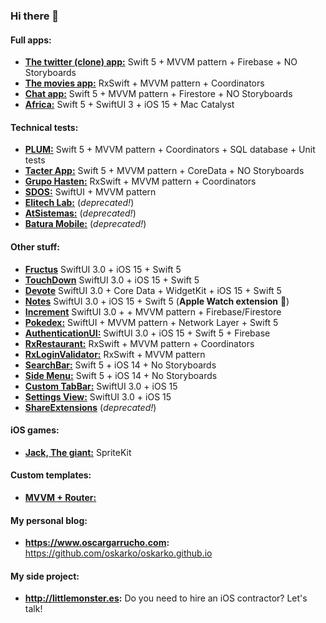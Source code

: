 ### Hi there 👋

#### Full apps:
  - [**The twitter (clone) app:**](https://github.com/oskarko/TwitterTutorial) Swift 5 + MVVM pattern + Firebase + NO Storyboards
  - [**The movies app:**](https://github.com/oskarko/TheMoviesApp) RxSwift + MVVM pattern + Coordinators
  - [**Chat app:**](https://github.com/oskarko/FireChat) Swift 5 + MVVM pattern + Firestore + NO Storyboards
  - [**Africa:**](https://github.com/oskarko/Africa) Swift 5 + SwiftUI 3 + iOS 15 + Mac Catalyst 
  
#### Technical tests:
  - [**PLUM:**](https://github.com/oskarko/MARVEL-Heroes) Swift 5 + MVVM pattern + Coordinators + SQL database + Unit tests
  - [**Tacter App:**](https://github.com/oskarko/TacterApp) Swift 5 + MVVM pattern + CoreData + NO Storyboards
  - [**Grupo Hasten:**](https://github.com/oskarko/RxRGH) RxSwift + MVVM pattern + Coordinators
  - [**SDOS:**](https://github.com/oskarko/SDOSRepo) SwiftUI + MVVM pattern
  - [**Elitech Lab:**](https://github.com/oskarko/pruebaElitechLab) (*deprecated!*)
  - [**AtSistemas:**](https://github.com/oskarko/pruebaAtSistemas) (*deprecated!*)
  - [**Batura Mobile:**](https://github.com/oskarko/pruebaBaturaMobile) (*deprecated!*)
  
 #### Other stuff:
  - [**Fructus**](https://github.com/oskarko/Fructus/) SwiftUI 3.0 + iOS 15 + Swift 5
  - [**TouchDown**](https://github.com/oskarko/Touchdown/) SwiftUI 3.0 + iOS 15 + Swift 5
  - [**Devote**](https://github.com/oskarko/Devote/) SwiftUI 3.0 + Core Data + WidgetKit + iOS 15 + Swift 5
  - [**Notes**](https://github.com/oskarko/Notes) SwiftUI 3.0 + iOS 15 + Swift 5 (**Apple Watch extension** 👾)
  - [**Increment**](https://github.com/oskarko/Increment) SwiftUI 3.0 + + MVVM pattern + Firebase/Firestore
  - [**Pokedex:**](https://github.com/oskarko/Pokedex) SwiftUI + MVVM pattern + Network Layer + Swift 5
  - [**AuthenticationUI:**](https://github.com/oskarko/AuthenticationUI/) SwiftUI 3.0 + iOS 15 + Swift 5 + Firebase
  - [**RxRestaurant:**](https://github.com/oskarko/RxRestaurantsList) RxSwift + MVVM pattern + Coordinators
  - [**RxLoginValidator:**](https://github.com/oskarko/RxLoginValidation) RxSwift + MVVM pattern
  - [**SearchBar:**](https://github.com/oskarko/SearchBar/) Swift 5 + iOS 14 + No Storyboards
  - [**Side Menu:**](https://github.com/oskarko/SideMenu) Swift 5 + iOS 14 + No Storyboards
  - [**Custom TabBar:**](https://github.com/oskarko/CustomTabBar) SwiftUI 3.0 + iOS 15
  - [**Settings View:**](https://github.com/oskarko/CustomSettingsView)  SwiftUI 3.0 + iOS 15
  - [**ShareExtensions**](https://github.com/oskarko/ShareExtensionExample) (*deprecated!*)

#### iOS games:
  - [**Jack, The giant:**](https://github.com/oskarko/JackTheGiantGame) SpriteKit


#### Custom templates:
  - [**MVVM + Router:**](https://github.com/oskarko/MVVMRouter-Template)
  
  #### My personal blog:
  - **https://www.oscargarrucho.com:** https://github.com/oskarko/oskarko.github.io
  
  #### My side project:
  - **http://littlemonster.es:** Do you need to hire an iOS contractor? Let's talk!
 
<!--
**oskarko/oskarko** is a ✨ _special_ ✨ repository because its `README.md` (this file) appears on your GitHub profile.

Here are some ideas to get you started:

- 🔭 I’m currently working on ...
- 🌱 I’m currently learning ...
- 👯 I’m looking to collaborate on ...
- 🤔 I’m looking for help with ...
- 💬 Ask me about ...
- 📫 How to reach me: ...
- 😄 Pronouns: ...
- ⚡ Fun fact: ...
-->
